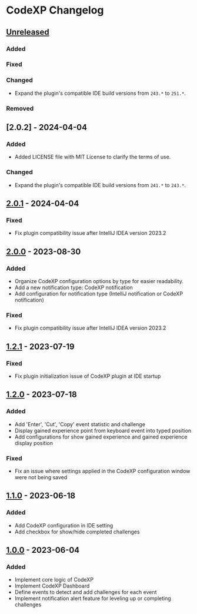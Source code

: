 <!-- Keep a Changelog guide -> https://keepachangelog.com -->

# CodeXP Changelog

## [Unreleased]

### Added

### Fixed

### Changed
- Expand the plugin's compatible IDE build versions from `243.*` to `251.*`.

### Removed

## [2.0.2] - 2024-04-04
### Added
- Added LICENSE file with MIT License to clarify the terms of use.

### Changed
- Expand the plugin's compatible IDE build versions from `241.*` to `243.*`.

## [2.0.1] - 2024-04-04
### Fixed
- Fix plugin compatibility issue after IntelliJ IDEA version 2023.2

## [2.0.0] - 2023-08-30

### Added
- Organize CodeXP configuration options by type for easier readability.
- Add a new notification type: CodeXP notification
- Add configuration for notification type (IntelliJ notification or CodeXP notification)

### Fixed
- Fix plugin compatibility issue after IntelliJ IDEA version 2023.2

## [1.2.1] - 2023-07-19

### Fixed
- Fix plugin initialization issue of CodeXP plugin at IDE startup

## [1.2.0] - 2023-07-18

### Added

- Add 'Enter', 'Cut', 'Copy' event statistic and challenge
- Display gained experience point from keyboard event into typed position
- Add configurations for show gained experience and gained experience display position

### Fixed

- Fix an issue where settings applied in the CodeXP configuration window were not being saved

## [1.1.0] - 2023-06-18

### Added

- Add CodeXP configuration in IDE setting
- Add checkbox for show/hide completed challenges

## [1.0.0] - 2023-06-04

### Added

- Implement core logic of CodeXP
- Implement CodeXP Dashboard
- Define events to detect and add challenges for each event
- Implement notification alert feature for leveling up or completing challenges

[Unreleased]: https://github.com/ILoveGameCoding/intellij-codexp/compare/v2.0.1...HEAD

[2.0.1]: https://github.com/ILoveGameCoding/intellij-codexp/compare/v2.0.0...v2.0.1

[2.0.0]: https://github.com/ILoveGameCoding/intellij-codexp/compare/v1.2.1...v2.0.0

[1.2.1]: https://github.com/ILoveGameCoding/intellij-codexp/compare/v1.2.0...v1.2.1

[1.2.0]: https://github.com/ILoveGameCoding/intellij-codexp/compare/v1.1.0...v1.2.0

[1.1.0]: https://github.com/ILoveGameCoding/intellij-codexp/compare/v1.0.0...v1.1.0

[1.0.0]: https://github.com/ILoveGameCoding/intellij-codexp/commits/v1.0.0
